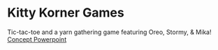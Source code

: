   # Kitty Korner Games

  Tic-tac-toe and a yarn gathering game featuring Oreo, Stormy, & Mika!
[Concept Powerpoint](CC440.pdf)
